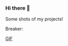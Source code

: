 ### Hi there 👋

Some shots of my projects!

Breaker:

[GIF](https://github.com/NiJiSann/NiJiSann/assets/85095318/165e914c-1ad3-4a0a-b6bf-662f631712df)




<!--
**NiJiSann/NiJiSann** is a ✨ _special_ ✨ repository because its `README.md` (this file) appears on your GitHub profile.

Here are some ideas to get you started:

- 🔭 I’m currently working on ...
- 🌱 I’m currently learning ...
- 👯 I’m looking to collaborate on ...
- 🤔 I’m looking for help with ...
- 💬 Ask me about ...
- 📫 How to reach me: ...
- 😄 Pronouns: ...
- ⚡ Fun fact: ...
-->
